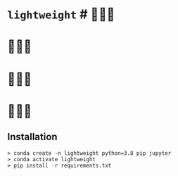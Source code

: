 # `lightweight` # 💪😇💪

# 💪😬💪
# 💪🤪💪 
# 💪😙💪

## Installation

```
> conda create -n lightweight python=3.8 pip jupyter
> conda activate lightweight
> pip install -r requirements.txt
```
